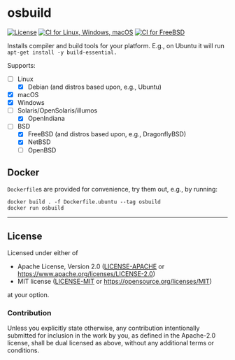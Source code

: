 osbuild
=======
[![License](https://img.shields.io/badge/license-Apache--2.0%20OR%20MIT-blue.svg)](https://opensource.org/licenses/Apache-2.0)
[![CI for Linux, Windows, macOS](https://github.com/offscale/osbuild/workflows/CI%20for%20Linux,%20Windows,%20macOS/badge.svg)](https://github.com/offscale/osbuild/actions)
[![CI for FreeBSD](https://api.cirrus-ci.com/github/offscale/osbuild.svg)](https://cirrus-ci.com/github/offscale/osbuild)

Installs compiler and build tools for your platform. E.g., on Ubuntu it will run `apt-get install -y build-essential.`

Supports:

  - [ ] Linux
    - [x] Debian (and distros based upon, e.g., Ubuntu)
  - [x] macOS
  - [x] Windows
  - [ ] Solaris/OpenSolaris/illumos
    - [x] OpenIndiana
  - [ ] BSD
    - [x] FreeBSD (and distros based upon, e.g., DragonflyBSD)
    - [x] NetBSD
    - [ ] OpenBSD

## Docker

`Dockerfile`s are provided for convenience, try them out, e.g., by running:

    docker build . -f Dockerfile.ubuntu --tag osbuild
    docker run osbuild

---

## License

Licensed under either of

- Apache License, Version 2.0 ([LICENSE-APACHE](LICENSE-APACHE) or <https://www.apache.org/licenses/LICENSE-2.0>)
- MIT license ([LICENSE-MIT](LICENSE-MIT) or <https://opensource.org/licenses/MIT>)

at your option.

### Contribution

Unless you explicitly state otherwise, any contribution intentionally submitted
for inclusion in the work by you, as defined in the Apache-2.0 license, shall be
dual licensed as above, without any additional terms or conditions.
